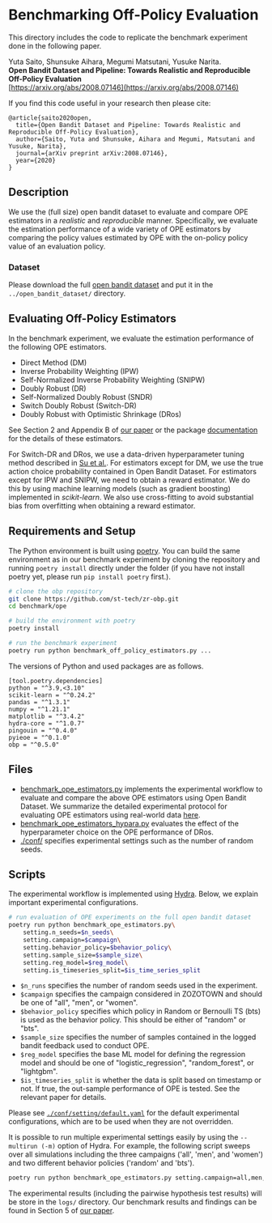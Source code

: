 # Benchmarking Off-Policy Evaluation

This directory includes the code to replicate the benchmark experiment done in the following paper.

Yuta Saito, Shunsuke Aihara, Megumi Matsutani, Yusuke Narita.<br>
**Open Bandit Dataset and Pipeline: Towards Realistic and Reproducible Off-Policy Evaluation**<br>
[https://arxiv.org/abs/2008.07146](https://arxiv.org/abs/2008.07146)


If you find this code useful in your research then please cite:
```
@article{saito2020open,
  title={Open Bandit Dataset and Pipeline: Towards Realistic and Reproducible Off-Policy Evaluation},
  author={Saito, Yuta and Shunsuke, Aihara and Megumi, Matsutani and Yusuke, Narita},
  journal={arXiv preprint arXiv:2008.07146},
  year={2020}
}
```

## Description
We use the (full size) open bandit dataset to evaluate and compare OPE estimators in a *realistic* and *reproducible* manner. Specifically, we evaluate the estimation performance of a wide variety of OPE estimators by comparing the policy values estimated by OPE with the on-policy policy value of an evaluation policy.

### Dataset
Please download the full [open bandit dataset](https://research.zozo.com/data.html) and put it in the `../open_bandit_dataset/` directory.

## Evaluating Off-Policy Estimators

In the benchmark experiment, we evaluate the estimation performance of the following OPE estimators.

- Direct Method (DM)
- Inverse Probability Weighting (IPW)
- Self-Normalized Inverse Probability Weighting (SNIPW)
- Doubly Robust (DR)
- Self-Normalized Doubly Robust (SNDR)
- Switch Doubly Robust (Switch-DR)
- Doubly Robust with Optimistic Shrinkage (DRos)

See Section 2 and Appendix B of [our paper](https://arxiv.org/abs/2008.07146) or the package [documentation](https://zr-obp.readthedocs.io/en/latest/estimators.html) for the details of these estimators.

For Switch-DR and DRos, we use a data-driven hyperparameter tuning method described in [Su et al.](https://arxiv.org/abs/1907.09623).
For estimators except for DM, we use the true action choice probability contained in Open Bandit Dataset.
For estimators except for IPW and SNIPW, we need to obtain a reward estimator.
We do this by using machine learning models (such as gradient boosting) implemented in *scikit-learn*.
We also use cross-fitting to avoid substantial bias from overfitting when obtaining a reward estimator.

## Requirements and Setup

The Python environment is built using [poetry](https://github.com/python-poetry/poetry). You can build the same environment as in our benchmark experiment by cloning the repository and running `poetry install` directly under the folder (if you have not install poetry yet, please run `pip install poetry` first.).

```bash
# clone the obp repository
git clone https://github.com/st-tech/zr-obp.git
cd benchmark/ope

# build the environment with poetry
poetry install

# run the benchmark experiment
poetry run python benchmark_off_policy_estimators.py ...
```

The versions of Python and used packages are as follows.

```
[tool.poetry.dependencies]
python = "^3.9,<3.10"
scikit-learn = "^0.24.2"
pandas = "^1.3.1"
numpy = "^1.21.1"
matplotlib = "^3.4.2"
hydra-core = "^1.0.7"
pingouin = "^0.4.0"
pyieoe = "^0.1.0"
obp = "^0.5.0"
```

## Files

- [benchmark_ope_estimators.py](https://github.com/st-tech/zr-obp/blob/master/benchmark/ope/benchmark_ope_estimators.py) implements the experimental workflow to evaluate and compare the above OPE estimators using Open Bandit Dataset. We summarize the detailed experimental protocol for evaluating OPE estimators using real-world data [here](https://zr-obp.readthedocs.io/en/latest/evaluation_ope.html).
- [benchmark_ope_estimators_hypara.py](https://github.com/st-tech/zr-obp/blob/master/benchmark/ope/benchmark_ope_estimators.py) evaluates the effect of the hyperparameter choice on the OPE performance of DRos.
- [./conf/](./conf/) specifies experimental settings such as the number of random seeds.

## Scripts
The experimental workflow is implemented using [Hydra](https://github.com/facebookresearch/hydra). Below, we explain important experimental configurations.

```bash
# run evaluation of OPE experiments on the full open bandit dataset
poetry run python benchmark_ope_estimators.py\
    setting.n_seeds=$n_seeds\
    setting.campaign=$campaign\
    setting.behavior_policy=$behavior_policy\
    setting.sample_size=$sample_size\
    setting.reg_model=$reg_model\
    setting.is_timeseries_split=$is_time_series_split
```

- `$n_runs` specifies the number of random seeds used in the experiment.
- `$campaign` specifies the campaign considered in ZOZOTOWN and should be one of "all", "men", or "women".
- `$behavior_policy` specifies which policy in Random or Bernoulli TS (bts) is used as the behavior policy. This should be either of "random" or "bts".
- `$sample_size` specifies the number of samples contained in the logged bandit feedback used to conduct OPE.
- `$reg_model` specifies the base ML model for defining the regression model and should be one of "logistic_regression", "random_forest", or "lightgbm".
- `$is_timeseries_split` is whether the data is split based on timestamp or not. If true, the out-sample performance of OPE is tested. See the relevant paper for details.

Please see [`./conf/setting/default.yaml`](./conf/setting/default.yaml) for the default experimental configurations, which are to be used when they are not overridden.

It is possible to run multiple experimental settings easily by using the `--multirun (-m)` option of Hydra.
For example, the following script sweeps over all simulations including the three campaigns ('all', 'men',  and 'women') and two different behavior policies ('random' and 'bts').

```bash
poetry run python benchmark_ope_estimators.py setting.campaign=all,men,women setting.behavior_policy=random,bts --multirun
```

The experimental results (including the pairwise hypothesis test results) will be store in the `logs/` directory.
Our benchmark results and findings can be found in Section 5 of [our paper](https://arxiv.org/abs/2008.07146).
